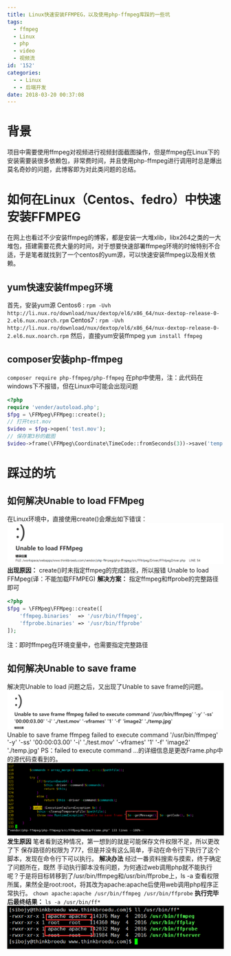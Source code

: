 ```yaml
---
title: Linux快速安装FFMPEG，以及使用php-ffmpeg库踩的一些坑
tags:
  - ffmpeg
  - Linux
  - php
  - video
  - 视频流
id: '152'
categories:
  - - Linux
  - - 后端开发
date: 2018-03-20 00:37:08
---
```




# 背景

项目中需要使用ffmpeg对视频进行视频封面截图操作，但是ffmpeg在Linux下的安装需要装很多依赖包，非常费时间，并且使用php-ffmpeg进行调用时总是爆出莫名奇妙的问题，此博客即为对此类问题的总结。

# 如何在Linux（Centos、fedro）中快速安装FFMPEG

在网上也看过不少安装ffmpeg的博客，都是安装一大堆xlib，libx264之类的一大堆包，搭建需要花费大量的时间，对于想要快速部署ffmpeg环境的时候特别不合适，于是笔者就找到了一个centos的yum源，可以快速安装ffmpeg以及相关依赖。

## yum快速安装ffmpeg环境

首先，安装yum源 Centos6 : `rpm -Uvh http://li.nux.ro/download/nux/dextop/el6/x86_64/nux-dextop-release-0-2.el6.nux.noarch.rpm` Centos7 : `rpm -Uvh http://li.nux.ro/download/nux/dextop/el6/x86_64/nux-dextop-release-0-2.el6.nux.noarch.rpm` 然后，直接yum安装ffmpeg `yum install ffmpeg`

## composer安装php-ffmpeg

`composer require php-ffmpeg/php-ffmpeg` 在php中使用，注：此代码在windows下不报错，但在Linux中可能会出现问题

```php
<?php
require 'vender/autoload.php';
$fpg = \FFMpeg\FFMpeg::create();
// 打开test.mov
$video = $fpg->open('test.mov');
// 保存第3秒的截图
$video->frame(\FFMpeg\Coordinate\TimeCode::fromSeconds(3))->save('temp.jpg');
```

# 踩过的坑

## 如何解决Unable to load FFMpeg

在Linux环境中，直接使用create()会爆出如下错误： ![](../static/uploads/2018/03/a91f301dceecf2d53e081b10db62a3c1.png) **出现原因：** create()时未指定ffmpeg的完成路径，所以报错 Unable to load FFMpeg(译：不能加载FFMPEG) **解决方案：** 指定ffmpeg和ffprobe的完整路径即可

```php
<?php
$fpg = \FFMpeg\FFMpeg::create([
    'ffmpeg.binaries'  => '/usr/bin/ffmpeg',
    'ffprobe.binaries' => '/usr/bin/ffprobe'
]);

```

注：即时ffmpeg在环境变量中，也需要指定完整路径

## 如何解决Unable to save frame

解决完Unable to load 问题之后，又出现了Unable to save frame的问题。 ![](../static/uploads/2018/03/cc2e4dc9f7198855b380b292c19fa134.png) Unable to save frame ffmpeg failed to execute command '/usr/bin/ffmpeg' '-y' '-ss' '00:00:03.00' '-i' './test.mov' '-vframes' '1' '-f' 'image2' './temp.jpg' PS：failed to execute command ...的详细信息是更改Frame.php中的源代码查看到的。 ![](../static/uploads/2018/03/ab5d2667570329426176e8dab57fc21c.png) **发生原因** 笔者看到这种情况，第一想到的就是可能保存文件权限不足，所以更改了下 保存路径的权限为 777，但是并没有这么简单，手动在命令行下执行了这个脚本，发现在命令行下可以执行。 **解决办法** 经过一番资料搜索与摸索，终于确定了问题所在，既然 手动执行脚本没有问题，为何通过web调用php就不能执行呢？于是将目标转移到了/usr/bin/ffmpeg和/usr/bin/ffprobe上，ls -a 查看权限所属，果然全是root:root，将其改为apache:apache后使用web调用php程序正常执行。 `chown apache:apache /usr/bin/ffmpeg /usr/bin/ffprobe` **执行完毕后最终结果：** `ls -a /usr/bin/ff*` ![](../static/uploads/2018/03/ce19ebe38061627bff4dc498fdc29d23.png)